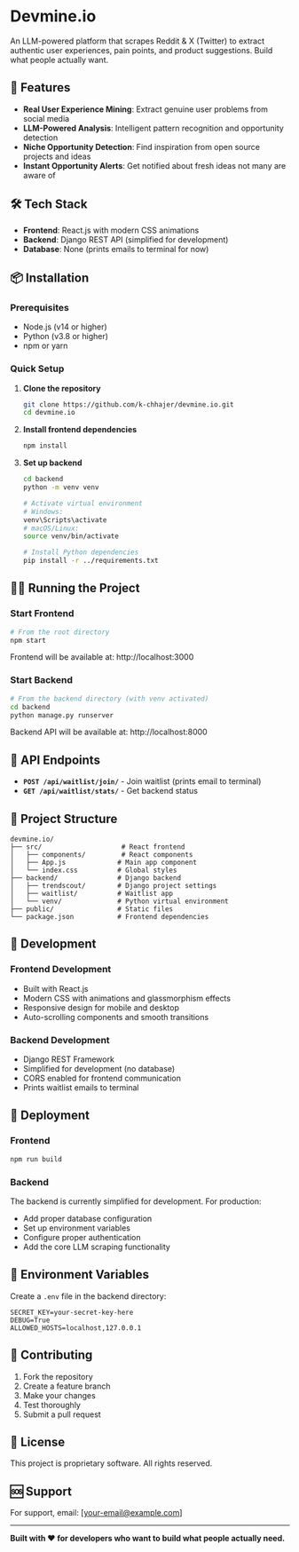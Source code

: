 # Devmine.io

An LLM-powered platform that scrapes Reddit & X (Twitter) to extract authentic user experiences, pain points, and product suggestions. Build what people actually want.

## 🚀 Features

- **Real User Experience Mining**: Extract genuine user problems from social media
- **LLM-Powered Analysis**: Intelligent pattern recognition and opportunity detection
- **Niche Opportunity Detection**: Find inspiration from open source projects and ideas
- **Instant Opportunity Alerts**: Get notified about fresh ideas not many are aware of

## 🛠️ Tech Stack

- **Frontend**: React.js with modern CSS animations
- **Backend**: Django REST API (simplified for development)
- **Database**: None (prints emails to terminal for now)

## 📦 Installation

### Prerequisites
- Node.js (v14 or higher)
- Python (v3.8 or higher)
- npm or yarn

### Quick Setup

1. **Clone the repository**
   ```bash
   git clone https://github.com/k-chhajer/devmine.io.git
   cd devmine.io
   ```

2. **Install frontend dependencies**
   ```bash
   npm install
   ```

3. **Set up backend**
   ```bash
   cd backend
   python -m venv venv
   
   # Activate virtual environment
   # Windows:
   venv\Scripts\activate
   # macOS/Linux:
   source venv/bin/activate
   
   # Install Python dependencies
   pip install -r ../requirements.txt
   ```

## 🏃‍♂️ Running the Project

### Start Frontend
```bash
# From the root directory
npm start
```
Frontend will be available at: http://localhost:3000

### Start Backend
```bash
# From the backend directory (with venv activated)
cd backend
python manage.py runserver
```
Backend API will be available at: http://localhost:8000

## 📡 API Endpoints

- **`POST /api/waitlist/join/`** - Join waitlist (prints email to terminal)
- **`GET /api/waitlist/stats/`** - Get backend status

## 🎨 Project Structure

```
devmine.io/
├── src/                    # React frontend
│   ├── components/         # React components
│   ├── App.js             # Main app component
│   └── index.css          # Global styles
├── backend/               # Django backend
│   ├── trendscout/        # Django project settings
│   ├── waitlist/          # Waitlist app
│   └── venv/              # Python virtual environment
├── public/                # Static files
└── package.json           # Frontend dependencies
```

## 🔧 Development

### Frontend Development
- Built with React.js
- Modern CSS with animations and glassmorphism effects
- Responsive design for mobile and desktop
- Auto-scrolling components and smooth transitions

### Backend Development
- Django REST Framework
- Simplified for development (no database)
- CORS enabled for frontend communication
- Prints waitlist emails to terminal

## 🚀 Deployment

### Frontend
```bash
npm run build
```

### Backend
The backend is currently simplified for development. For production:
- Add proper database configuration
- Set up environment variables
- Configure proper authentication
- Add the core LLM scraping functionality

## 📝 Environment Variables

Create a `.env` file in the backend directory:
```env
SECRET_KEY=your-secret-key-here
DEBUG=True
ALLOWED_HOSTS=localhost,127.0.0.1
```

## 🤝 Contributing

1. Fork the repository
2. Create a feature branch
3. Make your changes
4. Test thoroughly
5. Submit a pull request

## 📄 License

This project is proprietary software. All rights reserved.

## 🆘 Support

For support, email: [your-email@example.com]

---

**Built with ❤️ for developers who want to build what people actually need.**